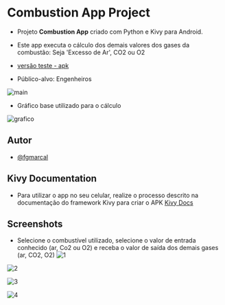# Combustion App Project

- Projeto **Combustion App** criado com Python e Kivy para Android.

- Este app executa o cálculo dos demais valores dos gases da combustão: Seja 'Excesso de Ar', CO2 ou O2
- [versão teste - apk](https://drive.google.com/file/d/1QNW9SQ6kO5jqHR5MzoNGJVOQcOLGQ37M/view?usp=sharing)

- Público-alvo: Engenheiros

![main](https://raw.githubusercontent.com/fgmarcal/app-combustion-py/main/app%20play%20store%20assets/Main%20story.png)


- Gráfico base utilizado para o cálculo
  
![grafico](https://raw.githubusercontent.com/fgmarcal/app-combustion-py/main/final_version/grafico.png)






## Autor

- [@fgmarcal](https://github.com/fgmarcal)


## Kivy Documentation

- Para utilizar o app no seu celular, realize o processo descrito na documentação do framework Kivy para criar o APK
[Kivy Docs](https://kivy.org/doc/stable/guide/packaging.html)


## Screenshots

- Selecione o combustível utilizado, selecione o valor de entrada conhecido (ar, Co2 ou O2) e receba o valor de saída dos demais gases (ar, CO2, O2)
![1](https://raw.githubusercontent.com/fgmarcal/app-combustion-py/main/app%20play%20store%20assets/10pol-1.png)

![2](https://raw.githubusercontent.com/fgmarcal/app-combustion-py/main/app%20play%20store%20assets/10pol-2.png)

![3](https://raw.githubusercontent.com/fgmarcal/app-combustion-py/main/app%20play%20store%20assets/10pol-3.png)

![4](https://raw.githubusercontent.com/fgmarcal/app-combustion-py/main/app%20play%20store%20assets/10pol-4.png)

